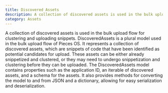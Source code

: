 ```yaml
---
title: Discovered Assets
description: A collection of discovered assets is used in the bulk upload flow for clustering and uploading snippets.
category: Assets
---
```


A collection of discovered assets is used in the bulk upload flow for clustering and uploading snippets. DiscoveredAssets is a plural model used in the bulk upload flow of Pieces OS. It represents a collection of discovered assets, which are snippets of code that have been identified as potential candidates for upload. These assets can be either already snippetized and clustered, or they may need to undergo snippetization and clustering before they can be uploaded. The DiscoveredAssets model contains properties such as the application ID, an iterable of discovered assets, and a schema for the assets. It also provides methods for converting the model to and from JSON and a dictionary, allowing for easy serialization and deserialization.
